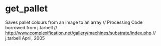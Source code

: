 # get_pallet
Saves pallet colours from an image to an array
// Processing Code borrowed from j.tarbell
// http://www.complexification.net/gallery/machines/substrate/index.php
// j.tarbell   April, 2005
